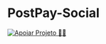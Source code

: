 # PostPay-Social


[![Apoiar Projeto 🙏🥺](https://img.shields.io/badge/Apoiar%20Projeto-💖-brightgreen)](https://link.mercadopago.com.br/contribuirprojeto1)
